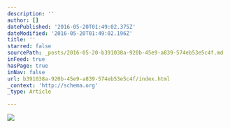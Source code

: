 ```yaml
---
description: ''
author: []
datePublished: '2016-05-20T01:49:02.375Z'
dateModified: '2016-05-20T01:49:02.196Z'
title: ''
starred: false
sourcePath: _posts/2016-05-20-b391038a-920b-45e9-a839-574eb53e5c4f.md
inFeed: true
hasPage: true
inNav: false
url: b391038a-920b-45e9-a839-574eb53e5c4f/index.html
_context: 'http://schema.org'
_type: Article

---
```

![](https://the-grid-user-content.s3-us-west-2.amazonaws.com/b4a6d6de-4a22-4a0d-8d55-9a0e809c822e.jpg)